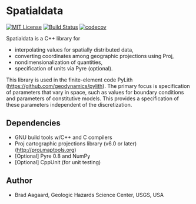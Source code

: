 # Spatialdata

[![MIT License](https://img.shields.io/badge/license-MIT-blue.svg)](https://github.com/geodynamics/spatialdata/blob/master/COPYING)
[![Build Status](https://travis-ci.org/geodynamics/spatialdata.svg?branch=master)](https://travis-ci.org/geodynamics/spatialdata)
[![codecov](https://codecov.io/gh/geodynamics/spatialdata/branch/master/graph/badge.svg)](https://codecov.io/gh/geodynamics/spatialdata)

Spatialdata is a C++ library for

* interpolating values for spatially distributed data,
* converting coordinates among geographic projections using Proj,
* nondimensionalization of quantities,
* specification of units via Pyre (optional).

This library is used in the finite-element code PyLith
(https://github.com/geodynamics/pylith). The primary focus is
specification of parameters that vary in space, such as values for
boundary conditions and parameters of constitutive models. This
provides a specification of these parameters independent of the
discretization.

## Dependencies

* GNU build tools w/C++ and C compilers
* Proj cartographic projections library (v6.0 or later) (http://proj.maptools.org)
* [Optional] Pyre 0.8 and NumPy
* [Optional] CppUnit (for unit testing)

## Author

* Brad Aagaard, Geologic Hazards Science Center, USGS, USA
